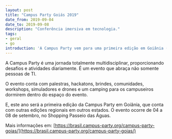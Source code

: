 ```yaml
---
layout: post
title: "Campus Party Goiás 2019"
date_from: 2019-09-04
date_to: 2019-09-08
description: "Conferência imersiva em tecnologia."
tags:
- geral
- go
introduction: 'A Campus Party vem para uma primeira edição em Goiânia (GO) em mais um evento de imersão em cultura, tecnologia e inovação.'
---
```


A Campus Party é uma jornada totalmente multidisciplinar, proporcionando desafios e atividades diariamente. É um evento que abraça não somente pessoas de TI.

O evento conta com palestras, hackatons, brindes, comunidades, workshops, simuladores e drones e um camping para os campuseiros dormirem dentro do espaço do evento.

E, este ano será a primeira edição da Campus Party em Goiânia, que conta com outras edições regionais em outros estados. O evento ocorre de 04 a 08 de setembro, no Shopping Passeio das Águas.

Mais informações em: [https://brasil.campus-party.org/campus-party-goias/](https://brasil.campus-party.org/campus-party-goias/)
